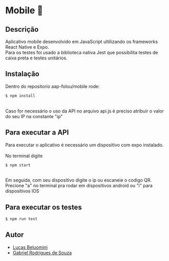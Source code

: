 # Mobile 📱

## Descrição

Aplicativo mobile desenvolvido em JavaScript ultilizando os frameworks React Native e Expo.</br>
Para os testes foi usado a biblioteca nativa Jest que possibilita testes de caixa preta e testes unitários.

## Instalação
Dentro do repositorio aap-folou/mobile rode:

```bash
$ npm install
```
</br>
Caso for necessário o uso da API no arquivo api.js é preciso atribuir o valor do seu IP na constante "ip"

## Para executar a API
Para executar o aplicativo é necessário um dispositivo com expo instalado.</br>
</br>
No terminal digite

```bash
$ npm start
```
</br>
Em seguida, com seu dispositivo digite o ip ou escaneie o codigo QR.</br>
Precione "a" no terminal pra rodar em dispositivos android ou "i" para dispositivos IOS

## Para executar os testes

```bash
$ npm run test
```

## Autor

- [Lucas Beluomini](https://github.com/Beluomini)
- [Gabriel Rodrigues de Souza](https://github.com/gurufiredark)